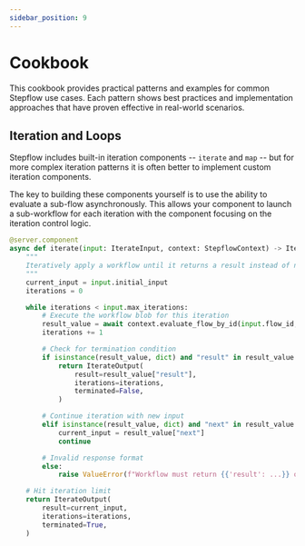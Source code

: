 ```yaml
---
sidebar_position: 9
---
```


# Cookbook

This cookbook provides practical patterns and examples for common Stepflow use cases. Each pattern shows best practices and implementation approaches that have proven effective in real-world scenarios.

## Iteration and Loops

Stepflow includes built-in iteration components -- `iterate` and `map` -- but for more complex iteration patterns it is often better to implement custom iteration components.

The key to building these components yourself is to use the ability to evaluate a sub-flow asynchronously. This allows your component to launch a sub-workflow for each iteration with the component focusing on the iteration control logic.

```python title="Custom Iteration Component"
@server.component
async def iterate(input: IterateInput, context: StepflowContext) -> IterateOutput:
    """
    Iteratively apply a workflow until it returns a result instead of next.
    """
    current_input = input.initial_input
    iterations = 0

    while iterations < input.max_iterations:
        # Execute the workflow blob for this iteration
        result_value = await context.evaluate_flow_by_id(input.flow_id, current_input)
        iterations += 1

        # Check for termination condition
        if isinstance(result_value, dict) and "result" in result_value:
            return IterateOutput(
                result=result_value["result"],
                iterations=iterations,
                terminated=False,
            )

        # Continue iteration with new input
        elif isinstance(result_value, dict) and "next" in result_value:
            current_input = result_value["next"]
            continue

        # Invalid response format
        else:
            raise ValueError(f"Workflow must return {{'result': ...}} or {{'next': ...}}, got {result_value}")

    # Hit iteration limit
    return IterateOutput(
        result=current_input,
        iterations=iterations,
        terminated=True,
    )
```